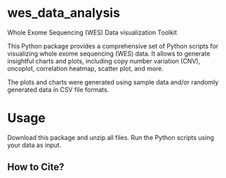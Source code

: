 # wes_data_analysis
Whole Exome Sequencing (WES) Data visualization Toolkit

This Python package provides a comprehensive set of Python scripts for visualizing whole exome sequencing (WES) data. It allows to generate insightful charts and plots, including copy number variation (CNV), oncoplot, correlation heatmap, scatter plot, and more.

The plots and charts were generated using sample data and/or randomly generated data in CSV file formats.


# Usage
Download this package and unzip all files. Run the Python scripts using your data as input.

## How to Cite?
